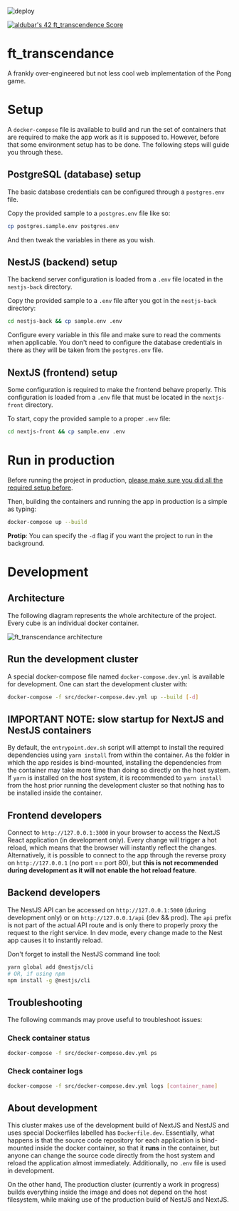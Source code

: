 ![deploy](https://github.com/busshi/ft_transcendance/actions/workflows/deploy.yml/badge.svg)

[![aldubar's 42 ft_transcendence Score](https://badge42.vercel.app/api/v2/cl1p4dvqu002109k1x3fvx39n/project/2452960)](https://github.com/JaeSeoKim/badge42)

# ft_transcendance

A frankly over-engineered but not less cool web implementation of the Pong game.

# Setup

A `docker-compose` file is available to build and run the set of containers that are required to make the app work as it is supposed to.
However, before that some environment setup has to be done. The following steps will guide you through these.

## PostgreSQL (database) setup

The basic database credentials can be configured through a `postgres.env` file.

Copy the provided sample to a `postgres.env` file like so:

```sh
cp postgres.sample.env postgres.env
```

And then tweak the variables in there as you wish.

## NestJS (backend) setup

The backend server configuration is loaded from a `.env` file located in the `nestjs-back` directory.

Copy the provided sample to a `.env` file after you got in the `nestjs-back` directory:

```sh
cd nestjs-back && cp sample.env .env
```

Configure every variable in this file and make sure to read the comments when applicable. You don't need to configure the database
credentials in there as they will be taken from the `postgres.env` file.

## NextJS (frontend) setup

Some configuration is required to make the frontend behave properly.
This configuration is loaded from a `.env` file that must be located in the `nextjs-front` directory.

To start, copy the provided sample to a proper `.env` file:

```sh
cd nextjs-front && cp sample.env .env
```

# Run in production

Before running the project in production, [please make sure you did all the required setup before](#setup).

Then, building the containers and running the app in production is a simple as typing:

```sh
docker-compose up --build
```

**Protip**: You can specify the `-d` flag if you want the project to run in the background.



# Development

## Architecture

The following diagram represents the whole architecture of the project. Every cube is an individual docker container.

![ft_transcendance architecture](https://i.imgur.com/KQsKRAp.png)


## Run the development cluster

A special docker-compose file named `docker-compose.dev.yml` is available for development.
One can start the development cluster with:

```sh
docker-compose -f src/docker-compose.dev.yml up --build [-d]
```

## IMPORTANT NOTE: slow startup for NextJS and NestJS containers

By default, the `entrypoint.dev.sh` script will attempt to install the required dependencies using `yarn install` from within the container.
As the folder in which the app resides is bind-mounted, installing the dependencies from the container may take more time than doing so directly on the
host system. If `yarn` is installed on the host system, it is recommended to `yarn install` from the host prior running the development cluster so that nothing
has to be installed inside the container.

## Frontend developers

Connect to `http://127.0.0.1:3000` in your browser to access the NextJS React application (in development only). Every change will trigger a hot reload, which means that the browser will instantly reflect the changes.
Alternatively, it is possible to connect to the app through the reverse proxy on `http://127.0.0.1` (no port == port 80), but **this is not recommended during development as it will not enable the hot reload feature**.

## Backend developers

The NestJS API can be accessed on `http://127.0.0.1:5000` (during development only) or on `http://127.0.0.1/api` (dev && prod). The `api` prefix is not part of the actual API route and is only there to properly proxy the request to the right service.
In dev mode, every change made to the Nest app causes it to instantly reload.

Don't forget to install the NestJS command line tool:
```sh
yarn global add @nestjs/cli
# OR, if using npm
npm install -g @nestjs/cli
```

## Troubleshooting

The following commands may prove useful to troubleshoot issues:

### Check container status

```sh
docker-compose -f src/docker-compose.dev.yml ps
```

### Check container logs

```sh
docker-compose -f src/docker-compose.dev.yml logs [container_name]
```

## About development

This cluster makes use of the development build of NextJS and NestJS and uses special Dockerfiles labelled has `Dockerfile.dev`.
Essentially, what happens is that the source code repository for each application is bind-mounted inside the docker container, so that
it **runs** in the container, but anyone can change the source code directly from the host system and reload the application almost immediately.
Additionally, no `.env` file is used in development.

On the other hand, The production cluster (currently a work in progress) builds everything inside the image and does not depend on the host filesystem, while making use of the production build of NestJS and NextJS.
